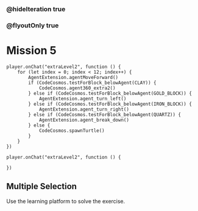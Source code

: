### @hideIteration true
### @flyoutOnly true
# Mission 5

```blocks
player.onChat("extraLevel2", function () {
    for (let index = 0; index < 12; index++) {
        AgentExtension.agentMoveForward()
        if (CodeCosmos.testForBlock_belowAgent(CLAY)) {
            CodeCosmos.agent360_extra2()
        } else if (CodeCosmos.testForBlock_belowAgent(GOLD_BLOCK)) {
            AgentExtension.agent_turn_left()
        } else if (CodeCosmos.testForBlock_belowAgent(IRON_BLOCK)) {
            AgentExtension.agent_turn_right()
        } else if (CodeCosmos.testForBlock_belowAgent(QUARTZ)) {
            AgentExtension.agent_break_down()
        } else {
            CodeCosmos.spawnTurtle()
        }
    }
})
```

```template
player.onChat("extraLevel2", function () {
    
})
```

## Multiple Selection
Use the learning platform to solve the exercise.